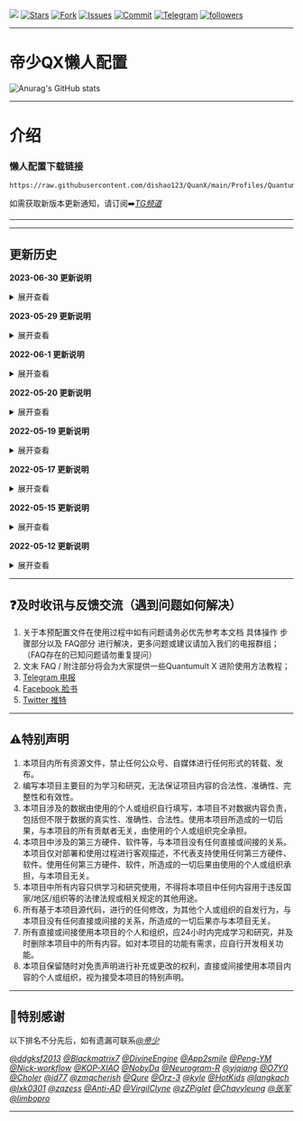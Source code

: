 ![](https://visitor-badge.glitch.me/badge?page_id=dishao.QuanX)
[![Stars](https://img.shields.io/github/stars/dishao123/QuanX)](https://github.com/dishao123/QuanX/stargazers)
[![Fork](https://img.shields.io/github/forks/dishao123/QuanX)](https://github.com/dishao123/QuanX/network/members)
[![Issues](https://img.shields.io/github/issues/dishao123/QuanX)](https://github.com/dishao123/QuanX/issues)
[![Commit](https://img.shields.io/github/commit-activity/m/dishao123/QuanX?label=Commits)](https://github.com/dishao123/QuanX/commits/master)
[![Telegram](https://img.shields.io/badge/Telegram-Channel-33A8E3)](https://t.me/dishaobot)
[![followers](https://img.shields.io/github/followers/dishao123?label=follow&style=social)](https://github.com/dishao123)

-----------------------------------------------------------------------------------------------------------------------------------

# 帝少QX懒人配置
![Anurag's GitHub stats](https://github-readme-stats.vercel.app/api?username=dishao123&theme=default&show_icons=true)

-----------------------------------------------------------------------------------------------------------------------------------
<!--
## 本配置主页展示
![主页截图][主页]
***
-->


# 介绍

### 懒人配置下载链接  

    https://raw.githubusercontent.com/dishao123/QuanX/main/Profiles/QuantumultX.conf

如需获取新版本更新通知，请订阅➡️[*TG频道*](https://t.me/+u-WwdiceW3Y5YjUx)

---------------------------------------------------------------------------------------------------------------------------------------------------------------------------------
<!--
# 使用教程

## 1. 点击右下角 风车  
![教程1][1]

## 2. 往下滑找到 下载 点击下载
![教程2][2]

## 3. 点击输入框，然后输入上面复制的链接
![教程3][3]

## 4. 点击右上角的保存
![教程4][4]

## 5. 再点一次右上角的保存
![教程5][5]
-->
---------------------------------------------------------------------------------------------------------------------------------------------------------------------------------

## 更新历史 

**2023-06-30 更新说明**
<details>
<summary>展开查看</summary>

[+]新增“苹果消息推送服务”本地分流

[+]新增“Apple”分流

[+]新增“Apple”策略组

[+]更换“server_check_url”响应地址为 > http://www.bing.com/
 
</details>

**2023-05-29 更新说明**
<details>
<summary>展开查看</summary>

[+]重写部分配置

[+]新增分流

[+]新增重写

[+]更改漏网之鱼策略组默认走代理

[+]恢复去广告分流

[-]删除部分本地分流

</details>

**2022-06-1 更新说明**
<details>
<summary>展开查看</summary>

[+]新增“GIT”策略组  

[+]新增“国际社交”策略组  

[+]新增“国际媒体”策略组  

[+]新增“Block IOS update”策略组  

[+]新增“网易云音乐解锁”策略组  

[+]新增“国内网站”策略组  

[+]新增“澳门线路”策略组  

[+]新增“网易云音乐解锁”节点，未经测试，是否可用未知 

[+]新增“WeChat”分流  

[+]新增“反劫持”分流  

[+]新增“应用内防追踪”分流  

[+]新增“GitLab”分流  

[+]新增“Gitbook”分流  

[+]新增“本地局域网”分流  

[+]新增“Instagram”分流  

[+]新增“Discord”分流  

[+]新增“网易云音乐”分流  

[+]新增“🈲IOS系统更新”分流  

[+]新增“国外影视”分流  

[+]新增“国内网站”分流  

[+]新增“国外网站”分流  

[+]新增“避免迅雷版权问题”本地分流  

[+]新增“银行”本地分流  

[+]新增“v2ex”本地分流  

[+]更改“GitHub”分流策略组为 > “GIT”策略组  

[+]更改“广告拦截”策略组为 > “拒绝访问”策略组  

[+]更改“jsdelivr”本地分流策略组为 > “可用节点”策略组  

[+]更改“Facebook” “Twitter”分流策略组为 > “国际社交”策略组  

[-]删除“Facebook” “Twitter”策略组  

</details>

**2022-05-20 更新说明**
<details>
<summary>展开查看</summary>

[+]新增“国内线路”策略组

[+]新增“jsdelivr”本地分流为 > “PORXY”策略组

</details>

**2022-05-19 更新说明**
<details>
<summary>展开查看</summary>

[+]新增“可用节点”策略组

[+]新增“网易云音乐”本地节点

</details>

**2022-05-17 更新说明**
<details>
<summary>展开查看</summary>

[+]新增“广告拦截”策略组，默认为“REJECT”策略组

[+]新增DNS，屏蔽系统DNS，允许访问IPV6

[+]更改“GitHub”分流策略组为 > “PORXY”策略组

[+]新增“Speedtest”分流，指定为 > “手动选择”策略组

</details>

**2022-05-15 更新说明**
<details>
<summary>展开查看</summary>

[+]新增DNS“address=/raw.githubusercontent.com/185.199.108.133”

[+]优化配置重新排版

[-]屏蔽部分DNS，需要的请到“DNS”板块，去掉“#”即可启用

[+]新增部分注释

</details>

**2022-05-12 更新说明**
<details>
<summary>展开查看</summary>

[+]新增“其他国家”策略组

[+]更改“优选”策略组为 > 优选线路

[+]新增“fallback_udp_policy=direct”

[+]新增mitm“*.tiktokv.com, *.byteoversea.com, *.tik-tokapi.com”  

</details>

---------------------------------------------------------------------------------------------------------------------------------------------------------------------------------

## ❓及时收讯与反馈交流（遇到问题如何解决）
1. 关于本预配置文件在使用过程中如有问题请务必优先参考本文档 具体操作 步骤部分以及 FAQ部分 进行解决，更多问题或建议请加入我们的电报群组；（FAQ存在的已知问题请勿重复提问）
2. 文末 FAQ / 附注部分将会为大家提供一些Quantumult X 进阶使用方法教程；
3. [Telegram 电报](https://t.me/dishaobot)
4. [Facebook 脸书](https://www.facebook.com/profile.php?id=100080808605363)
5. [Twitter 推特](https://twitter.com/dishao123)

---------------------------------------------------------------------------------------------------------------------------------------------------------------------------------

## ⚠️特别声明

1. 本项目内所有资源文件，禁止任何公众号、自媒体进行任何形式的转载、发布。
2. 编写本项目主要目的为学习和研究，无法保证项目内容的合法性、准确性、完整性和有效性。
3. 本项目涉及的数据由使用的个人或组织自行填写，本项目不对数据内容负责，包括但不限于数据的真实性、准确性、合法性。使用本项目所造成的一切后果，与本项目的所有贡献者无关，由使用的个人或组织完全承担。
4. 本项目中涉及的第三方硬件、软件等，与本项目没有任何直接或间接的关系。本项目仅对部署和使用过程进行客观描述，不代表支持使用任何第三方硬件、软件。使用任何第三方硬件、软件，所造成的一切后果由使用的个人或组织承担，与本项目无关。
5. 本项目中所有内容只供学习和研究使用，不得将本项目中任何内容用于违反国家/地区/组织等的法律法规或相关规定的其他用途。
6. 所有基于本项目源代码，进行的任何修改，为其他个人或组织的自发行为，与本项目没有任何直接或间接的关系，所造成的一切后果亦与本项目无关。
7. 所有直接或间接使用本项目的个人和组织，应24小时内完成学习和研究，并及时删除本项目中的所有内容。如对本项目的功能有需求，应自行开发相关功能。
8. 本项目保留随时对免责声明进行补充或更改的权利，直接或间接使用本项目内容的个人或组织，视为接受本项目的特别声明。

---------------------------------------------------------------------------------------------------------------------------------------------------------------------------------

## 👥特别感谢

以下排名不分先后，如有遗漏可联系[*@帝少*](https://t.me/dishaobot)

[*@ddgksf2013*](https://github.com/ddgksf2013) [*@Blackmatrix7*](https://github.com/blackmatrix7/ios_rule_script) [*@DivineEngine*](https://github.com/DivineEngine) [*@App2smile*](https://github.com/app2smile/rules)  [*@Peng-YM*](https://github.com/Peng-YM) [*@Nick-workflow*](https://github.com/Nick-workflow) [*@KOP-XIAO*](https://github.com/KOP-XIAO) [*@NobyDa*](https://github.com/NobyDa) [*@Neurogram-R*](https://github.com/Neurogram-R) [*@yjqiang*](https://github.com/yjqiang) [*@O7Y0*](https://github.com/O7Y0) [*@Choler*](https://github.com/Choler) [*@id77*](https://github.com/id77) [*@zmqcherish*](https://github.com/zmqcherish) [*@Qure*](https://github.com/Koolson/Qure) [*@Orz-3*](https://github.com/Orz-3) [*@kyle*](https://github.com/Xirou) [*@HotKids*](https://github.com/hotKids) [*@langkach*](https://github.com/langkhach270389) [*@lxk0301*](https://github.com/lxk0301) [*@zqzess*](https://github.com/zqzess/rule_for_quantumultX) [*@Anti-AD*](https://github.com/privacy-protection-tools/anti-AD) [*@VirgilClyne*](https://github.com/VirgilClyne) [*@zZPiglet*](https://github.com/zZPiglet/Task/tree/master) [*@Chavyleung*](https://github.com/chavyleung) [*@张军*](https://github.com/28413761) [*@limbopro*](https://github.com/limbopro) 

---------------------------------------------------------------------------------------------------------------------------------------------------------------------------------

[主页]:/img/主页介绍.png "主页截图"
[网络]:/img/网络活动介绍.png "活动介绍"
[日志]:/img/日志介绍.png "日志介绍"
[1]:/img/第一步.png "教程1"
[2]:/img/第二步.png "教程2"
[3]:/img/第三步.png "教程3"
[4]:/img/第四步.png "教程4"
[5]:/img/第五步.png "教程5"
[6]:/img/第六步.png "教程6"
[7]:/img/第七步.png "教程7"
[8]:/img/第八步.png "教程8"
[9]:/img/第九步.png "教程9"
[10]:/img/第十步.png "教程10"
[11]:/img/第十一步.png "教程11"
[12]:/img/第十二步.png "教程12"
[13]:/img/第十三步.png "教程13"
[14]:/img/第十四步.png "教程14"
[15]:/img/第十五步.png "教程15"
[16]:/img/第十六步.png "教程16"
[17]:/img/第十七步.png "教程17"
[18]:/img/第十八步.png "教程18"
[19]:/img/第十九步.png "教程19"
[20]:/img/第二十步.png "教程20"
[21]:/img/第二十一步.png "教程21"
[22]:/img/第二十二步.png "教程22"
[23]:/img/第二十三步.png "教程23"
[er1]:/img/错误1.png "出错1"
[er2]:/img/错误2.png "出错2"
